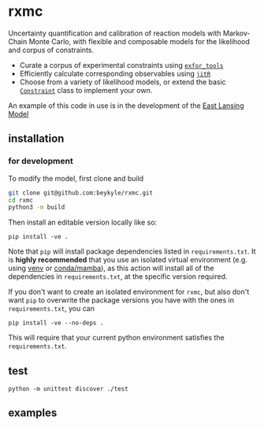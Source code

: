 # rxmc
Uncertainty quantification and calibration of reaction models with Markov-Chain Monte Carlo, with flexible and composable models for the likelihood and corpus of constraints.
- Curate a corpus of experimental constraints using [`exfor_tools`](https://github.com/beykyle/exfor_tools)
- Efficiently calculate corresponding observables using [`jitR`](https://github.com/beykyle/jitr)
- Choose from a variety of likelihood models, or extend the basic [`Constraint`]() class to implement your own.

An example of this code in use is in the development of the [East Lansing Model](https://github.com/beykyle/elm)

## installation

### for development
To modify the model, first clone and build
```bash
git clone git@github.com:beykyle/rxmc.git
cd rxmc
python3 -m build
```

Then install an editable version locally like so:

```
pip install -ve .
```

Note that `pip` will install package dependencies listed in `requirements.txt`. It is **highly recommended** that you use an isolated virtual environment (e.g. using [venv](https://packaging.python.org/en/latest/guides/installing-using-pip-and-virtual-environments/) or [conda/mamba](https://mamba.readthedocs.io/en/latest/)), as this action will install all of the dependencies in `requirements.txt`, at the specific version required.

If you don't want to create an isolated environment for `rxmc`, but also don't want `pip` to overwrite the package versions you have with the ones in `requirements.txt`, you can

```
pip install -ve --no-deps .
```
This will require that your current python environment satisfies the `requirements.txt`. 

## test

```
python -m unittest discover ./test
```
## examples
